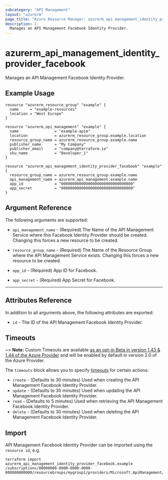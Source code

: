 ```yaml
---
subcategory: "API Management"
layout: "azurerm"
page_title: "Azure Resource Manager: azurerm_api_management_identity_provider_facebook"
description: |-
  Manages an API Management Facebook Identity Provider.
---
```


# azurerm_api_management_identity_provider_facebook

Manages an API Management Facebook Identity Provider.

## Example Usage

```hcl
resource "azurerm_resource_group" "example" {
  name     = "example-resources"
  location = "West Europe"
}

resource "azurerm_api_management" "example" {
  name                = "example-apim"
  location            = azurerm_resource_group.example.location
  resource_group_name = azurerm_resource_group.example.name
  publisher_name      = "My Company"
  publisher_email     = "company@terraform.io"
  sku_name            = "Developer_1"
}

resource "azurerm_api_management_identity_provider_facebook" "example" {
  resource_group_name = azurerm_resource_group.example.name
  api_management_name = azurerm_api_management.example.name
  app_id              = "00000000000000000000000000000000"
  app_secret          = "00000000000000000000000000000000"
}
```

## Argument Reference

The following arguments are supported:

* `api_management_name` - (Required) The Name of the API Management Service where this Facebook Identity Provider should be created. Changing this forces a new resource to be created.

* `resource_group_name` - (Required) The Name of the Resource Group where the API Management Service exists. Changing this forces a new resource to be created.

* `app_id` - (Required) App ID for Facebook.

* `app_secret` - (Required) App Secret for Facebook.

---

## Attributes Reference

In addition to all arguments above, the following attributes are exported:

* `id` - The ID of the API Management Facebook Identity Provider.

## Timeouts

~> **Note:** Custom Timeouts are available [as an opt-in Beta in version 1.43 & 1.44 of the Azure Provider](/docs/providers/azurerm/guides/2.0-beta.html) and will be enabled by default in version 2.0 of the Azure Provider.

The `timeouts` block allows you to specify [timeouts](https://www.terraform.io/docs/configuration/resources.html#timeouts) for certain actions:

* `create` - (Defaults to 30 minutes) Used when creating the API Management Facebook Identity Provider.
* `update` - (Defaults to 30 minutes) Used when updating the API Management Facebook Identity Provider.
* `read` - (Defaults to 5 minutes) Used when retrieving the API Management Facebook Identity Provider.
* `delete` - (Defaults to 30 minutes) Used when deleting the API Management Facebook Identity Provider.

## Import

API Management Facebook Identity Provider can be imported using the `resource id`, e.g.

```shell
terraform import azurerm_api_management_identity_provider_facebook.example /subscriptions/00000000-0000-0000-0000-000000000000/resourceGroups/mygroup1/providers/Microsoft.ApiManagement/service/instance1/identityProviders/facebook
```
